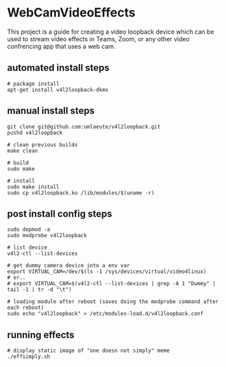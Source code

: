 # WebCamVideoEffects

This project is a guide for creating a video loopback device which can be used to stream video effects in Teams, Zoom, or any other video confrencing app that uses a web cam.

## automated install steps

    # package install
    apt-get install v4l2loopback-dkms

## manual install steps

    git clone git@github.com:umlaeute/v4l2loopback.git
    pushd v4l2loopback
    
    # clean previous builds
    make clean

    # build
    sudo make

    # install
    sudo make install
    sudo cp v4l2loopback.ko /lib/modules/$(uname -r)

## post install config steps

    sudo depmod -a
    sudo modprobe v4l2loopback

    # list device
    v4l2-ctl --list-devices

    # get dummy camera device into a env var
    export VIRTUAL_CAM=/dev/$(ls -1 /sys/devices/virtual/video4linux)
    # or..
    # export VIRTUAL_CAM=$(v4l2-ctl --list-devices | grep -A 1 "Dummy" | tail -1 | tr -d "\t")

    # loading module after reboot (saves doing the modprobe command after each reboot)
    sudo echo "v4l2loopback" > /etc/modules-load.d/v4l2loopback.conf 

## running effects

    # display static image of "one doesn not simply" meme
    ./effsimply.sh
